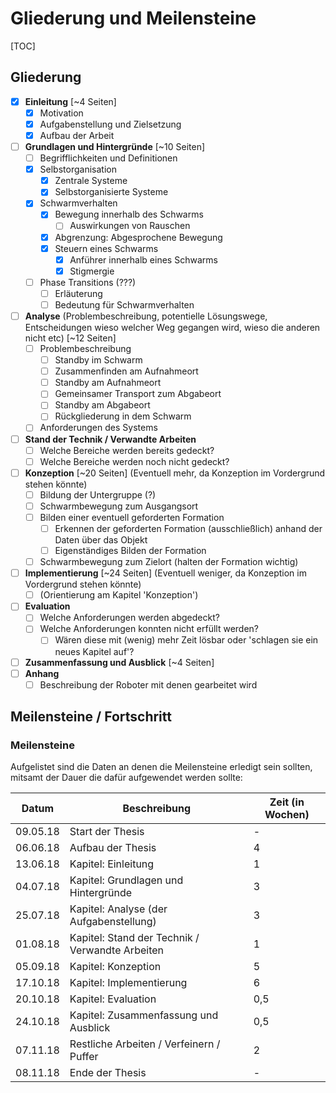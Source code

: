# Gliederung und Meilensteine

[TOC]

## Gliederung

- [x] **Einleitung** [~4 Seiten]
  - [x] Motivation
  - [x] Aufgabenstellung und Zielsetzung
  - [x] Aufbau der Arbeit
- [ ] **Grundlagen und Hintergründe** [~10 Seiten]
   - [ ] Begrifflichkeiten und Definitionen
   - [x] Selbstorganisation
      - [x] Zentrale Systeme
      - [x] Selbstorganisierte Systeme
   - [x] Schwarmverhalten
      - [x] Bewegung innerhalb des Schwarms
         - [ ] Auswirkungen von Rauschen
      - [x] Abgrenzung: Abgesprochene Bewegung
      - [x] Steuern eines Schwarms
         - [x] Anführer innerhalb eines Schwarms
         - [x] Stigmergie
   - [ ] Phase Transitions (???)
      - [ ] Erläuterung
      - [ ] Bedeutung für Schwarmverhalten
- [ ] **Analyse** (Problembeschreibung, potentielle Lösungswege, Entscheidungen wieso welcher Weg gegangen wird, wieso die anderen nicht etc) [~12 Seiten]
  - [ ] Problembeschreibung
    - [ ] Standby im Schwarm
    - [ ] Zusammenfinden am Aufnahmeort
    - [ ] Standby am Aufnahmeort
    - [ ] Gemeinsamer Transport zum Abgabeort
    - [ ] Standby am Abgabeort
    - [ ] Rückgliederung in dem Schwarm
  - [ ] Anforderungen des Systems
- [ ] **Stand der Technik / Verwandte Arbeiten**
  - [ ] Welche Bereiche werden bereits gedeckt?
  - [ ] Welche Bereiche werden noch nicht gedeckt?
- [ ] **Konzeption** [~20 Seiten] (Eventuell mehr, da Konzeption im Vordergrund stehen könnte)
  - [ ] Bildung der Untergruppe (?)
  - [ ] Schwarmbewegung zum Ausgangsort
  - [ ] Bilden einer eventuell geforderten Formation
     - [ ] Erkennen der geforderten Formation (ausschließlich) anhand der Daten über das Objekt
     - [ ] Eigenständiges Bilden der Formation
  - [ ] Schwarmbewegung zum Zielort (halten der Formation wichtig)
- [ ] **Implementierung** [~24 Seiten] (Eventuell weniger, da Konzeption im Vordergrund stehen könnte)
   - [ ] (Orientierung am Kapitel 'Konzeption')
- [ ] **Evaluation**
   - [ ] Welche Anforderungen werden abgedeckt?
   - [ ] Welche Anforderungen konnten nicht erfüllt werden?
      - [ ] Wären diese mit (wenig) mehr Zeit lösbar oder 'schlagen sie ein neues Kapitel auf'?
- [ ] **Zusammenfassung und Ausblick** [~4 Seiten]
- [ ] **Anhang**
  - [ ] Beschreibung der Roboter mit denen gearbeitet wird

## Meilensteine / Fortschritt

### Meilensteine

Aufgelistet sind die Daten an denen die Meilensteine erledigt sein sollten, mitsamt der Dauer die dafür aufgewendet werden sollte:

| Datum    | Beschreibung                                    | Zeit (in Wochen) |
| -------- | ----------------------------------------------- | ---------------- |
| 09.05.18 | Start der Thesis                                | -                |
| 06.06.18 | Aufbau der Thesis                               | 4                |
| 13.06.18 | Kapitel: Einleitung                             | 1                |
| 04.07.18 | Kapitel: Grundlagen und Hintergründe            | 3                |
| 25.07.18 | Kapitel: Analyse (der Aufgabenstellung)         | 3                |
| 01.08.18 | Kapitel: Stand der Technik / Verwandte Arbeiten | 1                |
| 05.09.18 | Kapitel: Konzeption                             | 5                |
| 17.10.18 | Kapitel: Implementierung                        | 6                |
| 20.10.18 | Kapitel: Evaluation                             | 0,5              |
| 24.10.18 | Kapitel: Zusammenfassung und Ausblick           | 0,5              |
| 07.11.18 | Restliche Arbeiten / Verfeinern / Puffer        | 2                |
| 08.11.18 | Ende der Thesis                                 | -                |
